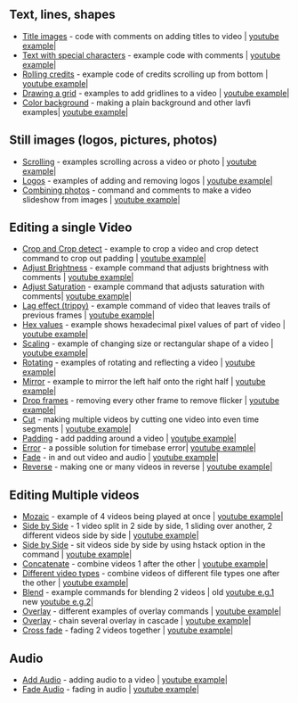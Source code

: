 ## Text, lines, shapes  
+ [Title images](/Adding%20Titles) - code with comments on adding titles to video | [youtube example](https://www.youtube.com/watch?v=xrKnMWGYTxo)|  
+ [Text with special characters](/text%20with%20special%20characters) - example code with comments | [youtube example](https://www.youtube.com/watch?v=T0oXovKTiiU)|  
+ [Rolling credits](/Rolling%20credits) - example code of credits scrolling up from bottom | [youtube example](https://www.youtube.com/watch?v=AnsaJLUIPjs)|  
+ [Drawing a grid](Draw%20grid%20lines) - examples to add gridlines to a video | [youtube example](https://www.youtube.com/watch?v=3ko598TeSjs)|  
+ [Color background](lavfi) - making a plain background and other lavfi examples| [youtube example](https://www.youtube.com/watch?v=ysMyZggmQfQ)|  
## Still images (logos, pictures, photos)  
+ [Scrolling](scrolling) - examples scrolling across a video or photo | [youtube example](https://www.youtube.com/watch?v=OYOmvSDEUZ0)|  
+ [Logos](logos) - examples of adding and removing logos | [youtube example](https://www.youtube.com/watch?v=SyFlTidTlOA&t=13s)|  
+ [Combining photos](photo_slideshow) - command and comments to make a video slideshow from images | [youtube example](https://www.youtube.com/watch?v=8x3Nldwx7Hk)|  
## Editing a single Video  
+ [Crop and Crop detect](crop_detect) - example to crop a video and crop detect command to crop out padding | [youtube example](https://youtu.be/BjPQ3-cLUSo)|
+ [Adjust Brightness](brightness_and_saturation) - example command that adjusts brightness with comments | [youtube example](https://www.youtube.com/watch?v=el6njF-7fIA)|  
+ [Adjust Saturation](brightness_and_saturation)  - example command that adjusts saturation with comments| [youtube example](https://www.youtube.com/watch?v=el6njF-7fIA)|  
+ [Lag effect (trippy)](lagfun_trails) - example command of video that leaves trails of previous frames | [youtube example](https://www.youtube.com/watch?v=-IECY9t-7xA)|  
+ [Hex values](hex_datascope) - example shows hexadecimal pixel values of part of video | [youtube example](https://www.youtube.com/watch?v=aUg5u6PefRs)|  
+ [Scaling](scaling) - example of changing size or rectangular shape of a video | [youtube example](https://www.youtube.com/watch?v=FQGZobyvJm8)|  
+ [Rotating](rotate) - examples of rotating and reflecting a video | [youtube example](https://www.youtube.com/watch?v=e0smAVoafyM)|  
+ [Mirror](mirror) - example to mirror the left half onto the right half  | [youtube example](https://www.youtube.com/watch?v=ybfjG0xiuN8)|  
+ [Drop frames](deflicker) - removing every other frame to remove flicker | [youtube example](https://www.youtube.com/watch?v=Lxl1HM167qs)|  
+ [Cut](segmenting) - making multiple videos by cutting one video into even time segments  | [youtube example](https://www.youtube.com/watch?v=sAl1lZMVr5A)|  
+ [Padding](padding) - add padding around a video | [youtube example](https://www.youtube.com/watch?v=peGJZ1kK624)|  
+ [Error](timebase_error) - a possible solution for timebase error| [youtube example](https://www.youtube.com/watch?v=55O9c169Zc4)|  
+ [Fade](fading) - in and out video and audio | [youtube example](https://youtu.be/5uUkBh3qUGc)|  
+ [Reverse](reverse) - making one or many videos in reverse | [youtube example](https://www.youtube.com/watch?v=3PfCwbNXAV0)|  
## Editing Multiple videos    
+ [Mozaic](mozaic) - example of 4 videos being played at once | [youtube example](https://www.youtube.com/watch?v=mfUDKNRMBRY)|  
+ [Side by Side](side_by_side) - 1 video split in 2 side by side, 1 sliding over another, 2 different videos side by side | [youtube example](https://www.youtube.com/watch?v=0Bv6FDD94M0)|  
+ [Side by Side](hstack_side_by_side) - sit videos side by side by using hstack option in the command | [youtube example](https://www.youtube.com/watch?v=B0tNDgHJ_no)|  
+ [Concatenate](concatenate) - combine videos 1 after the other | [youtube example](https://www.youtube.com/watch?v=YpM2Dlhx2zk)|  
+ [Different video types](concat_diff_fps) - combine videos of different file types one after the other | [youtube example](https://www.youtube.com/watch?v=_2Gsh1gFJBY)|  
+ [Blend](Blend) - example commands for blending 2 videos | old [youtube e.g.1](https://youtu.be/yrUGUrYfccY) new [youtube e.g.2](https://youtu.be/2CT7h9i2Eqk)|  
+ [Overlay](overlay) - different examples of overlay commands | [youtube example](https://www.youtube.com/watch?v=i-yWKUVENqg)|  
+ [Overlay](chain_overlay) - chain several overlay in cascade | [youtube example](https://www.youtube.com/watch?v=bsRJNnymTxg)|  
+ [Cross fade](crossfade) - fading 2 videos together | [youtube example](https://www.youtube.com/watch?v=hJH2tJTK8Kc)|  
## Audio  
+ [Add Audio](add_audio) - adding audio to a video | [youtube example](https://www.youtube.com/watch?v=BYEdEUCT7NI)|  
+ [Fade Audio](fade_audio) - fading in audio | [youtube example](https://youtu.be/5uUkBh3qUGc)|
